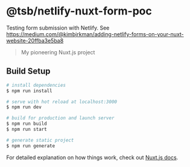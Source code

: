 # @tsb/netlify-nuxt-form-poc

Testing form submission with Netlify. See https://medium.com/@kimbjrkman/adding-netlify-forms-on-your-nuxt-website-20ffba3e5ba8

> My pioneering Nuxt.js project

## Build Setup

``` bash
# install dependencies
$ npm run install

# serve with hot reload at localhost:3000
$ npm run dev

# build for production and launch server
$ npm run build
$ npm run start

# generate static project
$ npm run generate
```

For detailed explanation on how things work, check out [Nuxt.js docs](https://nuxtjs.org).
